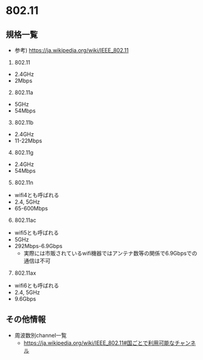 # 802.11

## 規格一覧

* 参考) https://ja.wikipedia.org/wiki/IEEE_802.11
1. 802.11
  * 2.4GHz
  * 2Mbps
2. 802.11a
  * 5GHz
  * 54Mbps
3. 802.11b
  * 2.4GHz
  * 11-22Mbps
4. 802.11g
  * 2.4GHz
  * 54Mbps
5. 802.11n
  * wifi4とも呼ばれる
  * 2.4, 5GHz
  * 65-600Mbps
6. 802.11ac
  * wifi5とも呼ばれる
  * 5GHz
  * 292Mbps-6.9Gbps
    * 実際には市販されているwifi機器ではアンテナ数等の関係で6.9Gbpsでの通信は不可
7. 802.11ax
  * wifi6とも呼ばれる
  * 2.4, 5GHz
  * 9.6Gbps

## その他情報

* 周波数別channel一覧
  * https://ja.wikipedia.org/wiki/IEEE_802.11#国ごとで利用可能なチャンネル
